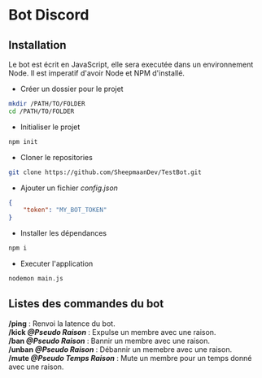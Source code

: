 # Bot Discord
## Installation
Le bot est écrit en JavaScript, elle sera executée dans un environnement Node. Il est imperatif d'avoir Node et NPM d'installé.
* Créer un dossier pour le projet
```bash
mkdir /PATH/TO/FOLDER
cd /PATH/TO/FOLDER
```
* Initialiser le projet
```bash
npm init
```
* Cloner le repositories 
```bash
git clone https://github.com/SheepmaanDev/TestBot.git
```
* Ajouter un fichier _config.json_
```json	
{
    "token": "MY_BOT_TOKEN"
}
```
* Installer les dépendances
```bash
npm i
```
* Executer l'application
```bash
nodemon main.js
```
## Listes des commandes du bot
**/ping** : Renvoi la latence du bot. </br>
**/kick _@Pseudo Raison_** : Expulse un membre avec une raison. </br>
**/ban _@Pseudo Raison_** : Bannir un membre avec une raison. </br>
**/unban _@Pseudo Raison_** : Débannir un memebre avec une raison. </br>
**/mute _@Pseudo Temps Raison_** : Mute un membre pour un temps donné avec une raison. </br>
